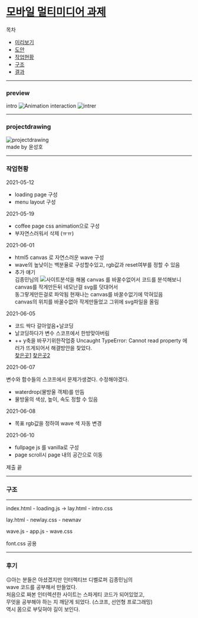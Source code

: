 # [모바일 멀티미디어 과제](https://gup97.github.io/CoffeePage/)

목차
- [미리보기](#preview)
- [도안](#projectdrawing)
- [작업현황](#작업현황)
- [구조](#구조)
- [결과](#후기)
---
### preview
intro
![Animation](https://user-images.githubusercontent.com/80537765/123540308-41ce8400-d779-11eb-9c06-6e3f1c854d77.gif)
interaction
![intrer](https://user-images.githubusercontent.com/80537765/123540451-fcf71d00-d779-11eb-906a-1065bf704cbe.gif)

---
### projectdrawing
![projectdrawing](https://user-images.githubusercontent.com/80537765/117955020-91382c80-b352-11eb-9a22-67c53dfeb620.png)  
made by 윤성호

---
### 작업현황
2021-05-12   
- loading page 구성
- menu layout 구성  

2021-05-19   
- coffee page css animation으로 구성  
- 부자연스러워서 삭제 (ㅠㅠ)  

2021-06-01
- html5 canvas 로 자연스러운 wave 구성
- wave의 높낮이는 백분율로 구성할수있고, rgb값과 reset여부를 정할 수 있음
- 추가 얘기  
김종민님의 ![사이트분석](http://fff.cmiscm.com/#!/section/surfacewaves)을 해봄
canvas 를 바꿀수없어서 코드를 분석해보니  
canvas를 작게만든뒤 네모난걸 svg를 덧대어서   
동그랗게만든걸로 파악됨 현재나는 canvas를 바꿀수없기에 막혀있음  
canvas의 위치를 바꿀수없아 작게만들었고 그위에 svg파일을 올림


2021-06-05  
- 코드 싹다 갈아엎음+날코딩
- 날코딩하다가 변수 스코프에서 한방맞아버림  
- ++ y축을 바꾸기위한작업중
 Uncaught TypeError: Cannot read property
 에러가 뜨게되어서 해결방안을 찾았다.  
[찾은곳1](https://developer.mozilla.org/ko/docs/Web/JavaScript/Reference/Classes)
[찾은곳2](https://blog.meeta.io/10)

2021-06-07

변수와 함수들의 스코프에서 문제가생겼다.
수정해야겠다.
- waterdrop(물방울 객체)를 만듬
- 물방울의 색상, 높이, 속도 정할 수 있음   

2021-06-08
- 목표 rgb값을 정하여 wave 색 자동 변경

2021-06-10
- fullpage js 를 vanilla로 구성
- page scroll시 page 내의 공간으로 이동

제출 끝

------------------------------------------
### 구조
------------------------------------------
index.html  - loading.js  -> lay.html
            - intro.css

lay.html    - newlay.css 
            - newnav
            
wave.js     - app.js
            - wave.css

font.css 공용

------------------------------------------
### 후기
😐아는 분들은 아셨겠지만 인터렉티브 디벨로퍼 김종민님의  
wave 코드를 공부해서 만들었다.  
처음으로 짜본 인터렉션한 사이트는 스파게티 코드가 되어있었고,  
무엇을 공부해야 하는 지 깨닫게 되었다. (스코프, 선언형 프로그래밍)  
역시 몸으로 부딪혀야 길이 보인다.
